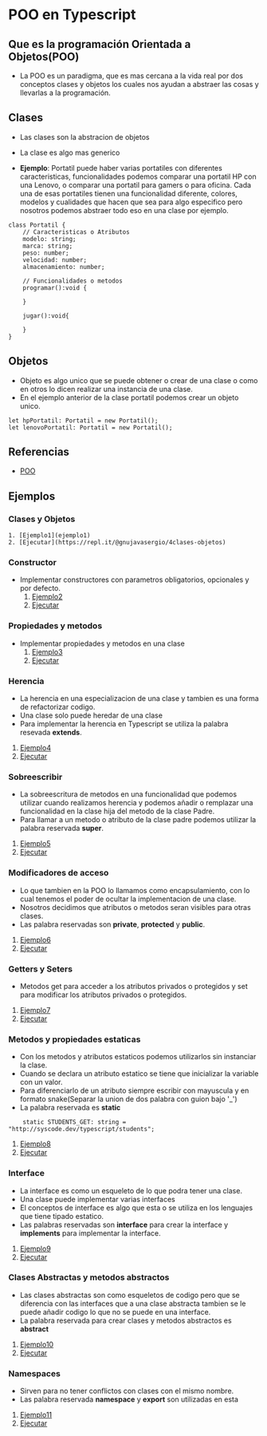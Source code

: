 # POO en Typescript

## Que es la programación Orientada a Objetos(POO)

- La POO es un paradigma, que es mas cercana a la vida real por dos conceptos clases y objetos los cuales nos ayudan a abstraer las cosas y llevarlas a la programación.

## Clases
- Las clases son la abstracion de objetos
- La clase es algo mas generico

- **Ejemplo**: Portatil puede haber varias portatiles con diferentes caracteristicas, funcionalidades podemos comparar una portatil HP con una Lenovo, o comparar una portatil para gamers o para oficina. Cada una de esas portatiles tienen una funcionalidad diferente, colores, modelos y cualidades que hacen que sea para algo especifico pero nosotros podemos abstraer todo eso en una clase por ejemplo.

```
class Portatil {
    // Caracteristicas o Atributos
    modelo: string;
    marca: string;
    peso: number;
    velocidad: number;
    almacenamiento: number;
    
    // Funcionalidades o metodos
    programar():void {

    }

    jugar():void{

    }
}
```

## Objetos

- Objeto es algo unico que se puede obtener o crear de una clase o como en otros lo dicen realizar una instancia de una clase.
- En el ejemplo anterior de la clase portatil podemos crear un objeto unico.

```
let hpPortatil: Portatil = new Portatil();
let lenovoPortatil: Portatil = new Portatil();

```
## Referencias
- [POO](https://desarrolloweb.com/articulos/499.php)

## Ejemplos

### Clases y Objetos
    1. [Ejemplo1](ejemplo1)
    2. [Ejecutar](https://repl.it/@gnujavasergio/4clases-objetos)

### Constructor
- Implementar constructores con parametros obligatorios, opcionales y por defecto.
    1. [Ejemplo2](ejemplo2)
    2. [Ejecutar](https://repl.it/@gnujavasergio/5constructor)

### Propiedades y metodos
- Implementar propiedades y metodos en una clase
    1. [Ejemplo3](ejemplo3)
    2. [Ejecutar](https://repl.it/@gnujavasergio/6metodospropiedades)

### Herencia
- La herencia en una especializacion de una clase y tambien es una forma de refactorizar codigo.
- Una clase solo puede heredar de una clase
- Para implementar la herencia en Typescript se utiliza la palabra resevada **extends**.
1. [Ejemplo4](ejemplo4)
2. [Ejecutar](https://repl.it/@gnujavasergio/7herencia)

### Sobreescribir
- La sobreescritura de metodos en una funcionalidad que podemos utilizar cuando realizamos herencia y podemos añadir o remplazar una funcionalidad en la clase hija del metodo de la clase Padre.
- Para llamar a un metodo o atributo de la clase padre podemos utilizar la palabra reservada **super**.
1. [Ejemplo5](ejemplo5)
2. [Ejecutar](https://repl.it/@gnujavasergio/8sobreescritura)

### Modificadores de acceso
- Lo que tambien en la POO lo llamamos como encapsulamiento, con lo cual tenemos el poder de ocultar la implementacion de una clase.
- Nosotros decidimos que atributos o metodos seran visibles para otras clases.
- Las palabra reservadas son **private**, **protected** y **public**.
1. [Ejemplo6](ejemplo6)
2. [Ejecutar](https://repl.it/@gnujavasergio/9encapsulamiento)

### Getters y Seters
- Metodos get para acceder a los atributos privados o protegidos y set para modificar los atributos privados o protegidos.
1. [Ejemplo7](ejemplo7)
2. [Ejecutar](https://repl.it/@gnujavasergio/10geters-seters)

### Metodos y propiedades estaticas
- Con los metodos y atributos estaticos podemos utilizarlos sin instanciar la clase.
- Cuando se declara un atributo estatico se tiene que inicializar la variable con un valor.
- Para diferenciarlo de un atributo siempre escribir con mayuscula y en formato snake(Separar la union de dos palabra con guion bajo '_')
- La palabra reservada es **static**
```
    static STUDENTS_GET: string = "http://syscode.dev/typescript/students";
```
1. [Ejemplo8](ejemplo8)
2. [Ejecutar](https://repl.it/@gnujavasergio/11metodosyatributosestaticos)

### Interface
- La interface es como un esqueleto de lo que podra tener una clase.
- Una clase puede implementar varias interfaces
- El conceptos de interface es algo que esta o se utiliza en los lenguajes que tiene tipado estatico.
- Las palabras reservadas son **interface** para crear la interface y **implements** para implementar la interface.
1. [Ejemplo9](ejemplo9)
2. [Ejecutar](https://repl.it/@gnujavasergio/12interface)

### Clases Abstractas y metodos abstractos
- Las clases abstractas son como esqueletos de codigo pero que se diferencia con las interfaces que a una clase abstracta tambien se le puede añadir codigo lo que no se puede en una interface.
- La palabra reservada para crear clases y metodos abstractos es **abstract**
1. [Ejemplo10](ejemplo10)
2. [Ejecutar](https://repl.it/@gnujavasergio/13clases-abstractas)

### Namespaces
- Sirven para no tener conflictos con clases con el mismo nombre.
- Las palabra reservada **namespace** y **export** son utilizadas en esta
1. [Ejemplo11](ejemplo11)
2. [Ejecutar](https://repl.it/@gnujavasergio/14namespaces)
